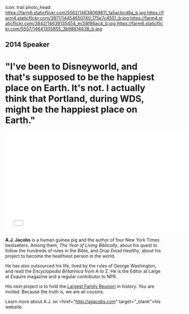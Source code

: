 icon: trail
photo_head: https://farm6.staticflickr.com/5562/14638069811_1a5acbcd9a_b.jpg,https://farm4.staticflickr.com/3871/14454650740_175e7c4551_b.jpg,https://farm4.staticflickr.com/3842/14639135454_ec58f86ac4_b.jpg,https://farm6.staticflickr.com/5557/14641305855_3b98614438_b.jpg

## 2014 Speaker

# "I've been to Disneyworld, and that's supposed to be the happiest place on Earth. It's not. I actually think that Portland, during WDS, might be the happiest place on Earth."

<div class="zig-zags_blue"></div>

<iframe src="//player.vimeo.com/video/102629302?byline=0&amp;portrait=0&amp;color=adbf27" width="570" height="321" frameborder="0" webkitallowfullscreen mozallowfullscreen allowfullscreen></iframe>

<div class="line-canvas"></div>

**A.J. Jacobs** is a human guinea pig and the author of four New York Times bestsellers. Among them, *The Year of Living Biblically*, about his quest to follow the hundreds of rules in the Bible, and *Drop Dead Healthy*, about his project to become the healthiest person in the world.

He has also outsourced his life, lived by the rules of George Washington, and read the *Encyclopedia Britannica* from A to Z. He is the Editor at Large at *Esquire* magazine and a regular contributor to NPR.

His next project is to hold the <a href="http://globalfamilyreunion.com" target="_blank">Largest Family Reunion</a> in history. You are invited. Because the truth is, we are all cousins.

Learn more about A.J. on <href="http://ajjacobs.com" target="_blank">his website</a>.
